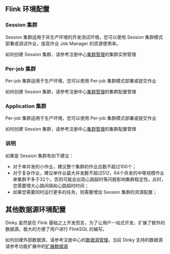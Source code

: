 ## Flink 环境配置

### Session 集群

Session 集群适用于非生产环境的开发测试环境，您可以使用 Session 集群模式部署或调试作业，提高作业 Job Manager 的资源使用率。

如何创建 Session 集群，请参考注册中心[集群管理](/zh-CN/administrator-guide/registerCenter/cluster_manage.md)的集群实例管理

### Per-job 集群

Per-job 集群适用于生产环境，您可以使用 Per-job 集群模式部署或提交作业

如何创建 Session 集群，请参考注册中心[集群管理](/zh-CN/administrator-guide/registerCenter/cluster_manage.md)的集群配置管理

### Application 集群

Per-job 集群适用于生产环境，您可以使用 Per-job 集群模式部署或提交作业

如何创建 Session 集群，请参考注册中心[集群管理](/zh-CN/administrator-guide/registerCenter/cluster_manage.md)的集群配置管理


### 说明

如果是 Session 集群有如下建议：

- 对于单并发的小作业，建议整个集群的作业总数不超过100个；
- 对于复杂作业，建议单作业最大并发数不超过512，64个并发的中等规模作业单集群不多于32个。否则可能会出现心跳超时等问题影响集群稳定性。此时，您需要增大心跳间隔和心跳超时时间；
- 如果您需要同时运行更多的任务，则需要增加 Session 集群的资源配置；

## 其他数据源环境配置

Dinky 虽然是在 Flink 基础之上开发而言，为了让用户一站式开发，扩展了额外的数据源。极大的方便了用户进行 FlinkSQL 的编写。

如何创建外部数据源，请参考注册中心的[数据源管理](/zh-CN/administrator-guide/registerCenter/datasource_manage.md)。当前 Dinky 支持的数据源请参考功能扩展中的[扩展数据源](/zh-CN/extend/datasource.md)